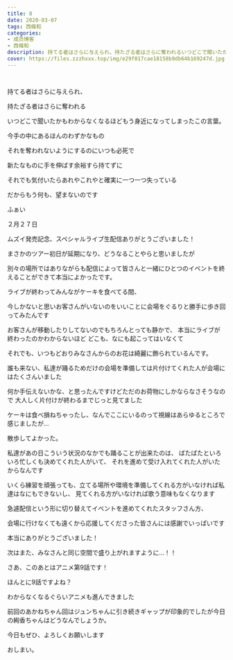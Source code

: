 ```yaml
---
title: 8
date: 2020-03-07
tags: 西條和
categories: 
- 成员博客
- 西條和
description: 持てる者はさらに与えられ、持たざる者はさらに奪われるいつどこで聞いたかもわからなくなるほどもう身近になってし...
cover: https://files.zzzhxxx.top/img/e29f017cae18158b9db64b169247d.jpg 
---
```


        ﻿

















持てる者はさらに与えられ、

持たざる者はさらに奪われる























いつどこで聞いたかもわからなくなるほどもう身近になってしまったこの言葉。

















今手の中にあるほんのわずかなもの








それを奪われないようにするのにいつも必死で











新たなものに手を伸ばす余裕すら持てずに















それでも気付いたらあれやこれやと確実に一つ一つ失っている



















だからもう何も、望まないのです
















ふぁい






































２月２７日





ムズイ発売記念、スペシャルライブ生配信ありがとうございました！












まさかのツアー初日が延期になり、どうなることやらと思いましたが



別々の場所ではありながらも配信によって皆さんと一緒にひとつのイベントを終えることができて本当によかったです。
















ライブが終わってみんながケーキを食べてる間、


今しかないと思いお客さんがいないのをいいことに会場をぐるりと勝手に歩き回ってみたんです









お客さんが移動したりしてないのでもちろんとっても静かで、
本当にライブが終わったのかわからないほど
どこも、なにも起こってはいなくて















それでも、いつもどおりみなさんからのお花は綺麗に飾られているんです。





















誰も来ない、私達が踊るためだけの会場を準備しては片付けてくれた人が会場にはたくさんいました











何か手伝えないかな、と思ったんですけどただのお荷物にしかならなさそうなので
大人しく片付けが終わるまでじっと見てました











ケーキは食べ損ねちゃったし、なんでここにいるのって視線はあらゆるところで感じましたが…





散歩してよかった。















私達があの日こういう状況のなかでも踊ることが出来たのは、
ばたばたといろいろ忙しくも決めてくれた人がいて、
それを進めて受け入れてくれた人がいたからなんです















いくら練習を頑張っても、立てる場所や環境を準備してくれる方がいなければ私達はなにもできないし、
見てくれる方がいなければ歌う意味もなくなります










急遽配信という形に切り替えてイベントを進めてくれたスタッフさん方、


会場に行けなくても遠くから応援してくださった皆さんには感謝でいっぱいです













本当にありがとうございました！





















次はまた、みなさんと同じ空間で盛り上がれますように…！！



















さあ、このあとはアニメ第9話です！









ほんとに9話ですよね？





わからなくなるぐらいアニメも進んできました











前回のあかねちゃん回はジュンちゃんに引き続きギャップが印象的でしたが今日の絢香ちゃんはどうなんでしょうか。














今日もぜひ、よろしくお願いします




















おしまい。


